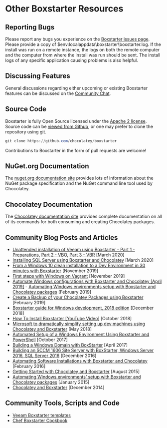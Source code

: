 ﻿---
Order: 120
Title: More Boxstarter Resources
---

# Other Boxstarter Resources

## Reporting Bugs

Please report any bugs you experience on the [Boxstarter issues page](https://github.com/chocolatey/boxstarter/issues). Please provide a copy of $env:localappdata\boxstarter\boxstarter.log. If the install was run on a remote instance, the logs on both the remote computer and the computer from where the install was run should be sent. The install logs of any specific application causing problems is also helpful.

## Discussing Features

General discussions regarding either upcoming or existing Boxstarter features can be discussed on the [Community Chat](https://ch0.co/community).

## Source Code

Boxstarter is fully Open Source licensed under the [Apache 2 license](license). Source code can be [viewed from Github](https://github.com/chocolatey/boxstarter), or one may prefer to clone the repository using git.

```powershell
git clone https://github.com/chocolatey/boxstarter
```

Contributions to Boxstarter in the form of pull requests are welcome!

## NuGet.org Documentation

The [nuget.org documentation site](https://docs.nuget.org) provides lots of information about the NuGet package specification and the NuGet command line tool used by Chocolatey.

## Chocolatey Documentation

The [Chocolatey documentation site](https://docs.chocolatey.org) provides complete documentation on all of its commands for both consuming and creating Chocolatey packages.

## Community Blog Posts and Articles

- [Unattended installation of Veeam using Boxstarter - Part 1 - Preparations](https://kevenaar.name/unattended-installation-of-veeam-using-boxstarter-part-1-preparations/), [Part 2 - VBO](https://kevenaar.name/unattended-installation-of-veeam-using-boxstarter-part-2-vbo/), [Part 3 - VBR](https://kevenaar.name/unattended-installation-of-veeam-using-boxstarter-part-3-vbr/) [March 2020]
- [Installing SQL Server using Boxstarter and Chocolatey](https://kevenaar.name/installing-sql-server-using-boxstarter-and-chocolatey/) [March 2020]
- [From a Windows 10 clean installation to a Dev Environment in 30 minutes with Boxstarter](https://dev.to/kasuken/from-a-windows-10-clean-installation-to-a-dev-environment-in-30-minutes-with-boxstarter-41n2) [November 2019]
- [First steps with Windows on Vagrant](https://akrabat.com/first-steps-with-windows-on-vagrant/) [November 2019]
- [Automate Windows configurations with Boxstarter and Chocolatey [April 2019]](https://searchitoperations.techtarget.com/tutorial/Automate-Windows-configurations-with-Boxstarter-and-Chocolatey)
[](https://searchitoperations.techtarget.com/tutorial/Automate-Windows-configurations-with-Boxstarter-and-Chocolatey)- [](https://searchitoperations.techtarget.com/tutorial/Automate-Windows-configurations-with-Boxstarter-and-Chocolatey)[Automating Windows environments setup with Boxstarter and Chocolatey packages](https://www.ghostinthewires.co.uk/automating-windows-environments-setup-with-boxstarter-and-chocolatey-packages/) [February 2019]
- [Create a Backup of your Chocolatey Packages using Boxstarter](https://blog.ansonbiggs.com/create-a-backup-of-your-chocolatey-packages-using-boxstarter/) [February 2019]
- [Boxstarter guide for Windows development, 2018 edition](https://philchuang.com/boxstarter-guide-for-windows-development-2018-edition) [December 2018]
- [How To Install Boxstarter [YouTube Video]](https://www.youtube.com/watch?v=ekM7cJXsHHs) [October 2018]
- [Microsoft to dramatically simplify setting up dev machines using Chocolatey and Boxstarter](https://mspoweruser.com/microsoft-to-dramatically-simplify-setting-up-dev-machines-using-chocolatey-and-boxstarter/) [May 2018]
- [Automated Setup of a Windows Environment Using Boxstarter and PowerShell](https://joshuachini.com/2017/10/27/automated-setup-of-a-windows-environment-using-boxstarter-and-powershell/) [October 2017]
- [Building a Windows Domain with BoxStarter](https://blog.codybunch.com/2017/04/10/Building-a-Windows-Domain-with-PowerShell/) [April 2017]
- [Building an SCCM 1606 Site Server with BoxStarter, Windows Server 2016, SQL Server 2016](https://skatterbrainz.wordpress.com/2016/12/19/building-an-sccm-1606-site-server-with-boxstarter-windows-server-2016-sql-server-2016/) [December 2016]
- [Automating Software Installations with Boxstarter and Chocolatey](https://zimmergren.net/automating-software-installations-with-boxstarter-and-chocolatey/) [February 2016]
- [Getting Started with Chocolatey and Boxstarter](https://xenappblog.com/2015/getting-started-with-chocolatey-and-boxstarter/) [August 2015]
- [Automating Windows environments’ setup with Boxstarter and Chocolatey packages](https://devblogs.microsoft.com/cesardelatorre/automating-windows-environments-setup-with-boxstarter-and-chocolatey-packages/) [January 2015]
- [Chocolatey and Boxstarter](https://www.jamessturtevant.com/posts/Chocolatey-And-Boxstarter/) [December 2014]

## Community Tools, Scripts and Code

- [Veeam Boxstarter templates](https://github.com/mkevenaar/veeam-boxstarter)
- [Chef Boxstarter Cookbook](https://supermarket.chef.io/cookbooks/boxstarter)